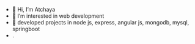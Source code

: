 - 👋 Hi, I’m Atchaya
- 👀 I’m interested in web development
- 🌱 developed projects in node js, express, angular js, mongodb, mysql, springboot
- .

